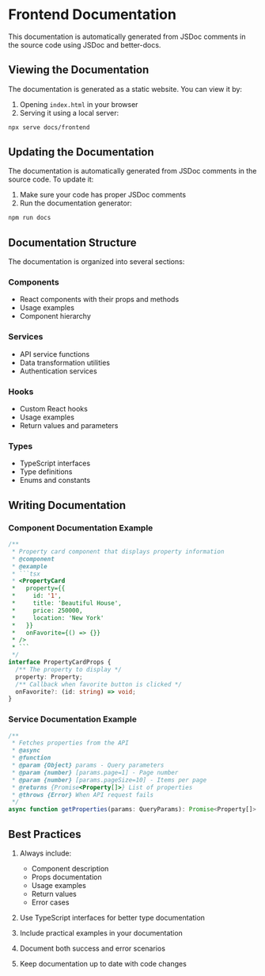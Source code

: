 # Frontend Documentation

This documentation is automatically generated from JSDoc comments in the source code using JSDoc and better-docs.

## Viewing the Documentation

The documentation is generated as a static website. You can view it by:

1. Opening `index.html` in your browser
2. Serving it using a local server:
```bash
npx serve docs/frontend
```

## Updating the Documentation

The documentation is automatically generated from JSDoc comments in the source code. To update it:

1. Make sure your code has proper JSDoc comments
2. Run the documentation generator:
```bash
npm run docs
```

## Documentation Structure

The documentation is organized into several sections:

### Components
- React components with their props and methods
- Usage examples
- Component hierarchy

### Services
- API service functions
- Data transformation utilities
- Authentication services

### Hooks
- Custom React hooks
- Usage examples
- Return values and parameters

### Types
- TypeScript interfaces
- Type definitions
- Enums and constants

## Writing Documentation

### Component Documentation Example
```typescript
/**
 * Property card component that displays property information
 * @component
 * @example
 * ```tsx
 * <PropertyCard
 *   property={{
 *     id: '1',
 *     title: 'Beautiful House',
 *     price: 250000,
 *     location: 'New York'
 *   }}
 *   onFavorite={() => {}}
 * />
 * ```
 */
interface PropertyCardProps {
  /** The property to display */
  property: Property;
  /** Callback when favorite button is clicked */
  onFavorite?: (id: string) => void;
}
```

### Service Documentation Example
```typescript
/**
 * Fetches properties from the API
 * @async
 * @function
 * @param {Object} params - Query parameters
 * @param {number} [params.page=1] - Page number
 * @param {number} [params.pageSize=10] - Items per page
 * @returns {Promise<Property[]>} List of properties
 * @throws {Error} When API request fails
 */
async function getProperties(params: QueryParams): Promise<Property[]>
```

## Best Practices

1. Always include:
   - Component description
   - Props documentation
   - Usage examples
   - Return values
   - Error cases

2. Use TypeScript interfaces for better type documentation

3. Include practical examples in your documentation

4. Document both success and error scenarios

5. Keep documentation up to date with code changes
